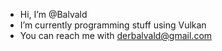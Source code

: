 - Hi, I’m @Balvald
- I’m currently programming stuff using Vulkan
- You can reach me with derbalvald@gmail.com

<!---
Balvald/Balvald is a ✨ special ✨ repository because its `README.md` (this file) appears on your GitHub profile.
You can click the Preview link to take a look at your changes.
--->
